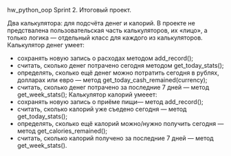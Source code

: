 hw_python_oop
Sprint 2. Итоговый проект.

Два калькулятора: для подсчёта денег и калорий. В проекте не предствалена пользовательская часть калькуляторов, их «лицо», а только логика — отдельный класс для каждого из калькуляторов.
Калькулятор денег умеет:
 - сохранять новую запись о расходах методом add_record();
- считать, сколько денег потрачено сегодня методом get_today_stats();
- определять, сколько ещё денег можно потратить сегодня в рублях, долларах или евро — метод get_today_cash_remained(currency);
 - считать, сколько денег потрачено за последние 7 дней — метод get_week_stats();
Калькулятор калорий умееет:
- сохранять новую запись о приёме пищи— метод add_record();
- считать, сколько калорий уже съедено сегодня — метод get_today_stats();
- определять, сколько ещё калорий можно/нужно получить сегодня — метод get_calories_remained();
- считать, сколько калорий получено за последние 7 дней — метод get_week_stats().

